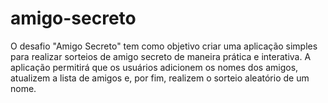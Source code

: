 # amigo-secreto
 O desafio "Amigo Secreto" tem como objetivo criar uma aplicação simples para realizar sorteios de amigo secreto de maneira prática e interativa. A aplicação permitirá que os usuários adicionem os nomes dos amigos, atualizem a lista de amigos e, por fim, realizem o sorteio aleatório de um nome.
